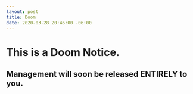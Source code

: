 ```yaml
---
layout: post
title: Doom
date: 2020-03-28 20:46:00 -06:00
---
```


# This is a Doom Notice.

## Management will soon be released ENTIRELY to you.
